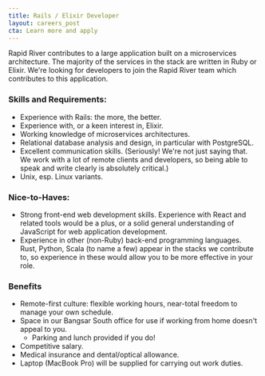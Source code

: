 ```yaml
---
title: Rails / Elixir Developer
layout: careers_post
cta: Learn more and apply
---
```


Rapid River contributes to a large application built on a microservices architecture. The majority of the services in the stack are written in Ruby or Elixir. We're looking for developers to join the Rapid River team which contributes to this application.

### Skills and Requirements:

- Experience with Rails: the more, the better.
- Experience with, or a keen interest in, Elixir.
- Working knowledge of microservices architectures.
- Relational database analysis and design, in particular with PostgreSQL.
- Excellent communication skills. (Seriously! We're not just saying that. We work with a lot of remote clients and developers, so being able to speak and write clearly is absolutely critical.)
- Unix, esp. Linux variants.

### Nice-to-Haves:

- Strong front-end web development skills. Experience with React and related tools would be a plus, or a solid general understanding of JavaScript for web application development.
- Experience in other (non-Ruby) back-end programming languages. Rust, Python, Scala (to name a few) appear in the stacks we contribute to, so experience in these would allow you to be more effective in your role.

### Benefits

- Remote-first culture: flexible working hours, near-total freedom to manage your own schedule.
- Space in our Bangsar South office for use if working from home doesn't appeal to you.
  - Parking and lunch provided if you do!
- Competitive salary.
- Medical insurance and dental/optical allowance.
- Laptop (MacBook Pro) will be supplied for carrying out work duties.
